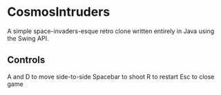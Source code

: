 # CosmosIntruders

A simple space-invaders-esque retro clone written entirely in Java using the Swing API.

## Controls

A and D to move side-to-side
Spacebar to shoot
R to restart
Esc to close game
